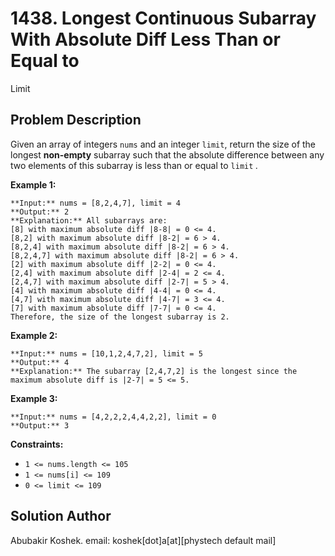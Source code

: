# 1438\. Longest Continuous Subarray With Absolute Diff Less Than or Equal to
Limit

## Problem Description

Given an array of integers `nums` and an integer `limit`, return the size of
the longest **non-empty** subarray such that the absolute difference between
any two elements of this subarray is less than or equal to `limit` _._

**Example 1:**

    
    
    **Input:** nums = [8,2,4,7], limit = 4
    **Output:** 2 
    **Explanation:** All subarrays are: 
    [8] with maximum absolute diff |8-8| = 0 <= 4.
    [8,2] with maximum absolute diff |8-2| = 6 > 4. 
    [8,2,4] with maximum absolute diff |8-2| = 6 > 4.
    [8,2,4,7] with maximum absolute diff |8-2| = 6 > 4.
    [2] with maximum absolute diff |2-2| = 0 <= 4.
    [2,4] with maximum absolute diff |2-4| = 2 <= 4.
    [2,4,7] with maximum absolute diff |2-7| = 5 > 4.
    [4] with maximum absolute diff |4-4| = 0 <= 4.
    [4,7] with maximum absolute diff |4-7| = 3 <= 4.
    [7] with maximum absolute diff |7-7| = 0 <= 4. 
    Therefore, the size of the longest subarray is 2.
    

**Example 2:**

    
    
    **Input:** nums = [10,1,2,4,7,2], limit = 5
    **Output:** 4 
    **Explanation:** The subarray [2,4,7,2] is the longest since the maximum absolute diff is |2-7| = 5 <= 5.
    

**Example 3:**

    
    
    **Input:** nums = [4,2,2,2,4,4,2,2], limit = 0
    **Output:** 3
    

**Constraints:**

  * `1 <= nums.length <= 105`
  * `1 <= nums[i] <= 109`
  * `0 <= limit <= 109`

## Solution Author

Abubakir Koshek. email: koshek[dot]a[at][phystech default mail]

